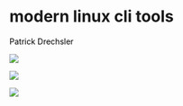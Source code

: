 # modern linux cli tools

Patrick Drechsler

<img
  class="absolute top-10 left-10 w-xs"
  src="/images/mat-standard-rgb.png"
/>

<img
  class="absolute top-0 right-0 h-full"
  src="/images/triangles.png"
/>


<img
  class="absolute bottom-5 right-120 w-40"
  src="/images/digital-craftsmanship-nordoberpfalz-logo.png"
/>

<style>
.slidev-layout.cover h1 {
    font-family: Inter;
    background-image: none;
    color: black;
    padding-left: 0;
}
p {
    color: black;
}
</style>

